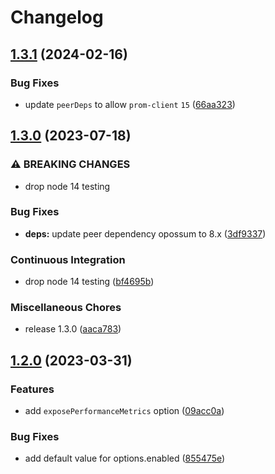 # Changelog

## [1.3.1](https://github.com/iamelevich/opossum-prometheus/compare/v1.3.0...v1.3.1) (2024-02-16)


### Bug Fixes

* update `peerDeps` to allow `prom-client` `15` ([66aa323](https://github.com/iamelevich/opossum-prometheus/commit/66aa32369b3509a84a50eec626fd46ad02e4b60c))

## [1.3.0](https://github.com/iamelevich/opossum-prometheus/compare/v1.2.0...v1.3.0) (2023-07-18)


### ⚠ BREAKING CHANGES

* drop node 14 testing

### Bug Fixes

* **deps:** update peer dependency opossum to 8.x ([3df9337](https://github.com/iamelevich/opossum-prometheus/commit/3df9337bb005b00246abf848bec9d71cf657a5f9))


### Continuous Integration

* drop node 14 testing ([bf4695b](https://github.com/iamelevich/opossum-prometheus/commit/bf4695be145f53d23b67f567f9e028bb77c97f36))


### Miscellaneous Chores

* release 1.3.0 ([aaca783](https://github.com/iamelevich/opossum-prometheus/commit/aaca783e34e5cba98ac2840f22ffc007de08e591))

## [1.2.0](https://github.com/iamelevich/opossum-prometheus/compare/v1.1.0...v1.2.0) (2023-03-31)

### Features

- add `exposePerformanceMetrics` option ([09acc0a](https://github.com/iamelevich/opossum-prometheus/commit/09acc0a5835ed2282f5395c9d84a30bc6f393e4e))

### Bug Fixes

- add default value for options.enabled ([855475e](https://github.com/iamelevich/opossum-prometheus/commit/855475e396c87bbe385f254a00490df607c1db69))

